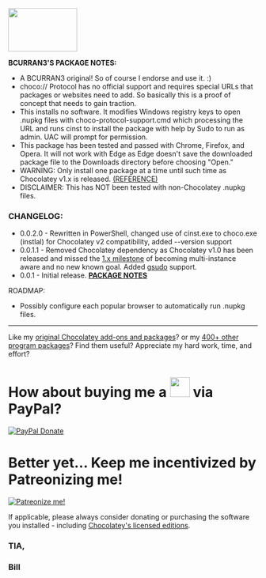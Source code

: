 <img src="https://cdn.staticaly.com/gh/bcurran3/ChocolateyPackages/master/mylogos/myunofficialChocolateylogo_icon.png" width="139" height="88">

**BCURRAN3'S PACKAGE NOTES:**

* A BCURRAN3 original! So of course I endorse and use it. :)
* choco:// Protocol has no official support and requires special URLs that packages or websites need to add. So basically this is a proof of concept that needs to gain traction.
* This installs no software. It modifies Windows registry keys to open .nupkg files with choco-protocol-support.cmd which processing the URL and runs cinst to install the package with help by Sudo to run as admin. UAC will prompt for permission.
* This package has been tested and passed with Chrome, Firefox, and Opera. It will not work with Edge as Edge doesn't save the downloaded package file to the Downloads directory before choosing "Open."
* WARNING: Only install one package at a time until such time as Chocolatey v1.x is released. [(REFERENCE)](https://github.com/chocolatey/choco/issues/1579)
* DISCLAIMER: This has NOT been tested with non-Chocolatey .nupkg files.

### CHANGELOG:
* 0.0.2.0 - Rewritten in PowerShell, changed use of cinst.exe to choco.exe (instlal) for Chocolatey v2 compatibility, added --version support
* 0.0.1.1 - Removed Chocolatey dependency as Chocolatey v1.0 has been released and missed the [1.x milestone](https://github.com/chocolatey/choco/milestone/12) of becoming multi-instance aware and no new known goal. Added [gsudo](https://community.chocolatey.org/packages/gsudo) support.
* 0.0.1   - Initial release.
**[PACKAGE NOTES](https://github.com/bcurran3/ChocolateyPackages/blob/master/choco-protocol-support/readme.md)**

ROADMAP:
* Possibly configure each popular browser to automatically run .nupkg files.

***

Like my [original Chocolatey add-ons and packages](https://community.chocolatey.org/packages?q=tag%3Abcurran3)? or my [400+ other program packages](https://chocolatey.org/profiles/bcurran3)? Find them useful? Appreciate my hard work, time, and effort?


<h1>How about buying me a <img src="https://cdn.rawgit.com/bcurran3/ChocolateyPackages/master/mylogos/beer.png" alt="" width="40" height="40"> via PayPal?</h1>

[![PayPal Donate](https://www.paypalobjects.com/webstatic/mktg/logo/AM_SbyPP_mc_vs_dc_ae.jpg)](https://www.paypal.me/bcurran3donations)

<h1>Better yet... Keep me incentivized by Patreonizing me!</h1>

[![Patreonize me!](https://c5.patreon.com/external/logo/downloads_wordmark_white_on_coral.png)](https://www.patreon.com/bcurran3)


If applicable, please always consider donating or purchasing the software you installed - including [Chocolatey's licensed editions](https://chocolatey.org/pricing).

<h3>TIA,</h3>

<h3>Bill</h3>